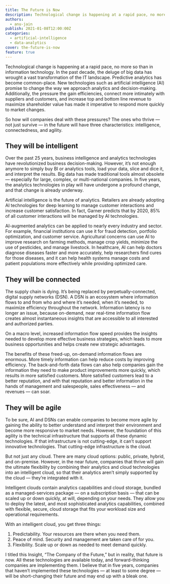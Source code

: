 ```yaml
---
title: The Future is Now
description: Technological change is happening at a rapid pace, no more so than in Information Technology (IT).
authors:
  - anu-jain
publish: 2021-01-08T12:00:00Z
categories:
  - artificial-intelligence
  - data-analytics
cover: the-future-is-now
feature: true
---
```


Technological change is happening at a rapid pace, no more so than in information technology. In the past decade, the deluge of big data has wrought a vast transformation of the IT landscape. Predictive analytics has become common-place. New technologies such as artificial intelligence (AI) promise to change the way we approach analytics and decision-making. Additionally, the pressure the gain efficiencies, connect more intimately with suppliers and customers, and increase top and bottom line revenue to maximize shareholder value has made it imperative to respond more quickly to market changes.

So how will companies deal with these pressures? The ones who thrive — not just survive — in the future will have three characteristics: intelligence, connectedness, and agility.

## They will be intelligent

Over the past 25 years, business intelligence and analytics technologies have revolutionized business decision-making. However, it’s not enough anymore to simply buy BI or analytics tools, load your data, slice and dice it, and interpret the results. Big data has made traditional tools almost obsolete — especially for large, complex, or multi-national companies. In five years, the analytics technologies in play will have undergone a profound change, and that change is already underway.

Artificial intelligence is the future of analytics. Retailers are already adopting AI technologies for deep learning to manage customer interactions and increase customer satisfaction. In fact, Garner predicts that by 2020, 85% of all customer interactions will be managed by AI technologies.

AI-augmented analytics can be applied to nearly every industry and sector. For example, financial institutions can use it for fraud detection, portfolio optimization, and customer service. Agricultural concerns can use AI to improve research on farming methods, manage crop yields, minimize the use of pesticides, and manage livestock. In healthcare, AI can help doctors diagnose diseases faster and more accurately, help researchers find cures for those diseases, and it can help health systems manage costs and patient populations more effectively while providing optimized care.

## They will be connected

The supply chain is dying. It’s being replaced by perpetually-connected, digital supply networks (DSN). A DSN is an ecosystem where information flows to and from who and where it’s needed, when it’s needed, to maximize efficiency throughout the network. Information latency is no longer an issue, because on-demand, near real-time information flow creates almost instantaneous insights that are accessible to all interested and authorized parties.

On a macro level, increased information flow speed provides the insights needed to develop more effective business strategies, which leads to more business opportunities and helps create new strategic advantages.

The benefits of these freed-up, on-demand information flows are enormous. More timely information can help reduce costs by improving efficiency. The back-and-forth data flows can also help companies gain the information they need to make product improvements more quickly, which results in more satisfied customers. More satisfied customers lead to a better reputation, and with that reputation and better information in the hands of management and salespeople, sales effectiveness — and revenues — can soar.

## They will be agile

To be sure, AI and DSNs can enable companies to become more agile by gaining the ability to better understand and interpret their environment and become more responsive to market needs. However, the foundation of this agility is the technical infrastructure that supports all these dynamic technologies. If that infrastructure is not cutting-edge, it can’t support innovative technologies. That cutting-edge infrastructure is the cloud.

But not just any cloud. There are many cloud options: public, private, hybrid, and on-premise. However, in the near future, companies that thrive will gain the ultimate flexibility by combining their analytics and cloud technologies into an intelligent cloud, so that their analytics aren’t simply supported by the cloud — they’re integrated with it.

Intelligent clouds contain analytics capabilities and cloud storage, bundled as a managed-services package — on a subscription basis — that can be scaled up or down quickly, at will, depending on your needs. They allow you to deploy the latest, and most sophisticated analytics capabilities, combined with flexible, secure, cloud storage that fits your workload size and operational requirements.

With an intelligent cloud, you get three things:

1. Predictability. Your resources are there when you need them.
2. Peace of mind. Security and management are taken care of for you.
3. Flexibility. Scale up or down as needed to meet demand quickly.

I titled this Insight, “The Company of the Future,” but in reality, that future is now. All these technologies are available today, and forward-thinking companies are implementing them. I believe that in five years, companies that haven’t implemented these technologies — at least to some degree — will be short-changing their future and may end up with a bleak one.
